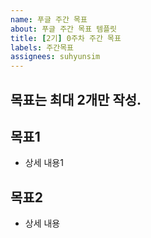 ```yaml
---
name: 푸글 주간 목표 
about: 푸글 주간 목표 템플릿
title: [2기] 0주차 주간 목표
labels: 주간목표
assignees: suhyunsim 
---
```


## 목표는 최대 2개만 작성. 

## 목표1 
- 상세 내용1

## 목표2 
- 상세 내용
